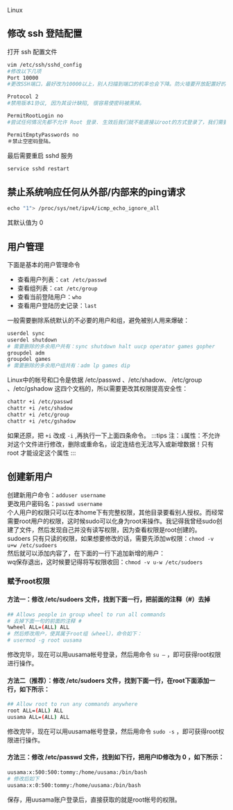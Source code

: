Linux 
<a name="udP66"></a>
## 修改 ssh 登陆配置
打开 ssh 配置文件
```bash
vim /etc/ssh/sshd_config
#修改以下几项
Port 10000
#更改SSH端口，最好改为10000以上，别人扫描到端口的机率也会下降。防火墙要开放配置好的端口号，如果是阿里云服务器，你还需要去阿里云后台配置开发相应的端口才可以，否则登不上哦！如果你觉得麻烦，可以不用改

Protocol 2
#禁用版本1协议, 因为其设计缺陷, 很容易使密码被黑掉。

PermitRootLogin no
#尝试任何情况先都不允许 Root 登录. 生效后我们就不能直接以root的方式登录了，我们需要用一个普通的帐号来登录，然后用su来切换到root帐号，注意 su和su - 是有一点小小区别的。关键在于环境变量的不同，su -的环境变量更全面。

PermitEmptyPasswords no
＃禁止空密码登陆。
```
最后需要重启 sshd 服务
```bash
service sshd restart
```
<a name="xHzOw"></a>
## 禁止系统响应任何从外部/内部来的ping请求
```bash
echo "1"> /proc/sys/net/ipv4/icmp_echo_ignore_all
```
其默认值为 0
<a name="LW6wi"></a>
## 用户管理
下面是基本的用户管理命令

- 查看用户列表：`cat /etc/passwd`
- 查看组列表：`cat /etc/group`
- 查看当前登陆用户：`who`
- 查看用户登陆历史记录：`last`

一般需要删除系统默认的不必要的用户和组，避免被别人用来爆破：
```bash
userdel sync
userdel shutdown
# 需要删除的多余用户共有：sync shutdown halt uucp operator games gopher
groupdel adm
groupdel games
# 需要删除的多余用户组共有：adm lp games dip
```
Linux中的帐号和口令是依据 /etc/passwd 、/etc/shadow、 /etc/group 、/etc/gshadow 这四个文档的，所以需要更改其权限提高安全性：
```bash
chattr +i /etc/passwd
chattr +i /etc/shadow
chattr +i /etc/group
chattr +i /etc/gshadow
```
如果还原，把 `+i` 改成 `-i` ,再执行一下上面四条命令。
:::tips
注：`i`属性：不允许对这个文件进行修改，删除或重命名，设定连结也无法写入或新增数据！只有 root 才能设定这个属性
:::
<a name="VFwAE"></a>
## 创建新用户
创建新用户命令：`adduser username`<br />更改用户密码名：`passwd username`<br />个人用户的权限只可以在本home下有完整权限，其他目录要看别人授权。而经常需要root用户的权限，这时候sudo可以化身为root来操作。我记得我曾经sudo创建了文件，然后发现自己并没有读写权限，因为查看权限是root创建的。<br />sudoers 只有只读的权限，如果想要修改的话，需要先添加w权限：`chmod -v u+w /etc/sudoers`<br />然后就可以添加内容了，在下面的一行下追加新增的用户：<br />wq保存退出，这时候要记得将写权限收回：`chmod -v u-w /etc/sudoers`
<a name="JzWxI"></a>
### 赋予root权限
<a name="gUGXf"></a>
#### 方法一：修改 /etc/sudoers 文件，找到下面一行，把前面的注释（#）去掉
```bash
## Allows people in group wheel to run all commands
# 去掉下面一句的前面的注释 # 
%wheel ALL=(ALL) ALL
# 然后修改用户，使其属于root组（wheel），命令如下：
# usermod -g root uusama
```
修改完毕，现在可以用uusama帐号登录，然后用命令 `su –` ，即可获得root权限进行操作。
<a name="eE4Je"></a>
#### 方法二（推荐）：修改 /etc/sudoers 文件，找到下面一行，在root下面添加一行，如下所示：
```bash
## Allow root to run any commands anywhere
root ALL=(ALL) ALL
uusama ALL=(ALL) ALL
```
修改完毕，现在可以用uusama帐号登录，然后用命令 `sudo -s` ，即可获得root权限进行操作。
<a name="AcEH2"></a>
#### 方法三：修改 /etc/passwd 文件，找到如下行，把用户ID修改为 0 ，如下所示：
```bash
uusama:x:500:500:tommy:/home/uusama:/bin/bash
# 修改后如下
uusama:x:0:500:tommy:/home/uusama:/bin/bash
```
保存，用uusama账户登录后，直接获取的就是root帐号的权限。
